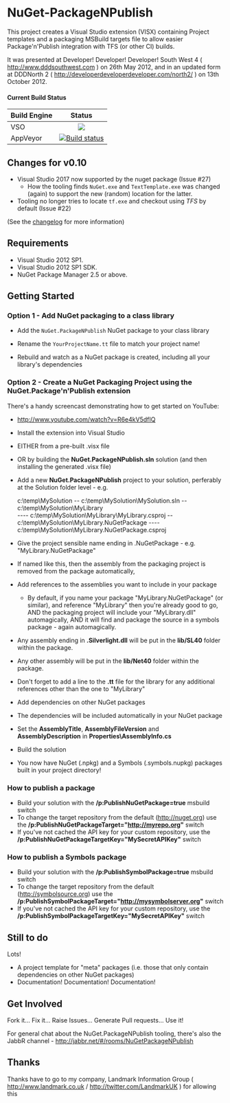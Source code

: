 # NuGet-PackageNPublish

This project creates a Visual Studio extension (VISX) containing Project templates and a packaging MSBuild targets
file to allow easier Package&#39;n&#39;Publish integration with TFS (or other CI) builds.

It was presented at Developer! Developer! Developer! South West 4 ( http://www.dddsouthwest.com ) on 26th May 2012, and
in an updated form at DDDNorth 2 ( http://developerdeveloperdeveloper.com/north2/ ) on 13th October 2012.

#### Current Build Status

| Build Engine   | Status |
| -------- |:-------------:|
| VSO      | ![](https://nugetpackagenpublish.visualstudio.com/_apis/public/build/definitions/d270dcb4-c4e4-4ce0-811b-780550fc7bda/1/badge) |
| AppVeyor | [![Build status](https://ci.appveyor.com/api/projects/status/5pgdecx34ipxi0tc?svg=true)](https://ci.appveyor.com/project/JoelHT-Landmark/nuget-packagenpublish) |


## Changes for v0.10

- Visual Studio 2017 now supported by the nuget package (Issue #27)
  - How the tooling finds `NuGet.exe` and `TextTemplate.exe` was changed (again) to support the new (random) location for the latter.
- Tooling no longer tries to locate `tf.exe` and checkout using *TFS* by default (Issue #22)

(See the [changelog](CHANGES.md) for more information)

## Requirements

- Visual Studio 2012 SP1.
- Visual Studio 2012 SP1 SDK.
- NuGet Package Manager 2.5 or above.

## Getting Started

### Option 1 - Add NuGet packaging to a class library

- Add the `NuGet.PackageNPublish` NuGet package to your class library

- Rename the `YourProjectName.tt` file to match your project name!
- Rebuild and watch as a NuGet package is created, including all your library's dependencies


### Option 2 - Create a NuGet Packaging Project using the NuGet.Package'n'Publish extension

There's a handy screencast demonstrating how to get started on YouTube:
- http://www.youtube.com/watch?v=R6e4kV5dfIQ

- Install the extension into Visual Studio 
 - EITHER from a pre-built .visx file
 - OR by building the **NuGet.PackageNPublish.sln** solution (and then installing the generated .visx file)  

- Add a new **NuGet.PackageNPublish** project to your solution, perferably at the Solution folder level - e.g.

    c:\temp\MySolution 
    -- c:\temp\MySolution\MySolution.sln 
    -- c:\temp\MySolution\MyLibrary  
    ---- c:\temp\MySolution\MyLibrary\MyLibrary.csproj 
    -- c:\temp\MySolution\MyLibrary.NuGetPackage 
    ---- c:\temp\MySolution\MyLibrary.NuGetPackage.csproj 

 - Give the project sensible name ending in .NuGetPackage - e.g. "MyLibrary.NuGetPackage"
  - If named like this, then the assembly from the packaging project is removed from the package automatically,

- Add references to the assemblies you want to include in your package
  - By default, if you name your package "MyLibrary.NuGetPackage" (or similar), and reference "MyLibrary" then 
    you're already good to go,
    AND the packaging project will include your "MyLibrary.dll" automagically,
    AND it will find and package the source in a symbols package - again automagically. 
 - Any assembly ending in **.Silverlight.dll** will be put in the **lib/SL40** folder within the package.
 - Any other assembly will be put in the **lib/Net40** folder within the package.
 - Don't forget to add a line to the **.tt** file for the library for any additional references other than the one to "MyLibrary"  

- Add dependencies on other NuGet packages
 - The dependencies will be included automatically in your NuGet package

- Set the **AssemblyTitle**, **AssemblyFileVersion** and **AssemblyDescription** in **Properties\AssemblyInfo.cs**  

- Build the solution

- You now have NuGet (.npkg) and a Symbols (.symbols.nupkg) packages built in your project directory!

### How to publish a package

- Build your solution with the **/p:PublishNuGetPackage=true** msbuild switch
 - To change the target repository from the default (http://nuget.org) use the **/p:PublishNuGetPackageTarget="http://myrepo.org"** switch
 - If you've not cached the API key for your custom repository, use the **/p:PublishNuGetPackageTargetKey="MySecretAPIKey"** switch

### How to publish a Symbols package

- Build your solution with the **/p:PublishSymbolPackage=true** msbuild switch
 - To change the target repository from the default (http://symbolsource.org) use the **/p:PublishSymbolPackageTarget="http://mysymbolserver.org"** switch
 - If you've not cached the API key for your custom repository, use the **/p:PublishSymbolPackageTargetKey="MySecretAPIKey"** switch

## Still to do

Lots!

- A project template for "meta" packages (i.e. those that only contain dependencies on other NuGet packages)
- Documentation! Documentation! Documentation!

## Get Involved

Fork it... Fix it... Raise Issues... Generate Pull requests... Use it!

For general chat about the NuGet.PackageNPublish tooling, there's also the JabbR channel - http://jabbr.net/#/rooms/NuGetPackageNPublish

## Thanks

Thanks have to go to my company, Landmark Information Group ( http://www.landmark.co.uk / http://twitter.com/LandmarkUK ) for allowing this

